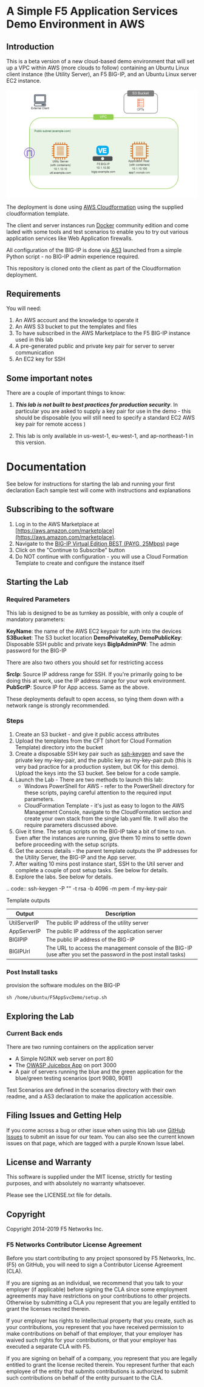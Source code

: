 # A Simple F5 Application Services Demo Environment in AWS


## Introduction

This is a beta version of a new cloud-based demo environment that will set up a VPC within AWS (more clouds to follow) containing an Ubuntu Linux client instance (the Utility Server), an F5 BIG-IP, and an Ubuntu Linux server EC2 instance. 

![alt text](https://github.com/RuncibleSpoon/F5AppSvcDemo/raw/master/images/lab.png "lab layout" )

The deployment is done using [AWS Cloudformation](https://aws.amazon.com/cloudformation/) using the supplied cloudformation template. 

The client and server instances run [Docker](https://www.docker.com/) community edition and come laded with some tools and test scenarios to enable you to try out various application services like Web Application firewalls.  

All configuration of the BIG-IP is done via [AS3](http://clouddocs.f5.com/products/extensions/f5-appsvcs-extension/latest/) launched from a simple Python script - no BIG-IP admin experience  required.

This repository is cloned onto the client as part of the Cloudformation deployment.



## Requirements 

You will need: 

1) An AWS account and the knowledge to operate it 
2) An AWS S3 bucket to put the templates and files 
3) To have subscribed in the AWS Marketplace to the F5 BIG-IP instance used in this lab
4) A pre-generated public and private key pair for server to server communication
5) An EC2 key for SSH


## Some important notes 

There are a couple of important things to know:

1) ***This lab is not built to best practices for production security***. In particular you are asked to supply a key pair for use in the demo - this should be disposable (you will still need to specify a standard EC2 AWS key pair for remote access )

2) This lab is only  available in us-west-1, eu-west-1, and ap-northeast-1 in this version.


# Documentation #

See below for instructions for starting the lab and running your first declaration
Each sample test will come with instructions and explanations

## Subscribing to the software ##

1. Log in to the AWS Marketplace at [https://aws.amazon.com/marketplace](https://aws.amazon.com/marketplace).
2. Navigate to the  [BIG-IP Virtual Edition BEST (PAYG, 25Mbps)](https://aws.amazon.com/marketplace/pp/B079C4WR32) page
3. Click on the "Continue to Subscribe" button
4. Do NOT continue with configuration - you will use a Cloud Formation Template to create and configure the instance itself

## Starting the Lab ##


### Required Parameters 

This lab is designed to be as turnkey as possible, with only a couple of mandatory parameters:

**KeyName**: the name of the AWS EC2 keypair for auth into the devices
**S3Bucket**: The S3 bucket location
**DemoPrivateKey, DemoPublicKey**: Disposable SSH public and private keys
**BigIpAdminPW**: The admin password for the BIG-IP

There are also two others you should set for restricting access

**SrcIp**:  Source IP address range for SSH. If you're primarily going to be doing this at work, use the IP address range for your work environment. 
**PubScrIP**:  Source IP for App access. Same as the above.

These deployments default to open access, so tying them down with a network range is strongly recommended. 

### Steps

1) Create an S3 bucket - and give it public access attributes 
2) Upload the templates from the CFT (short for Cloud Formation Template) directory into the bucket
3) Create a disposable SSH key pair such as [ssh-keygen](https://www.ssh.com/ssh/keygen) and save the private key my-key-pair, and the public key as my-key-pair.pub (this is very bad practice for a production system, but OK for this demo). Upload the keys into the S3 bucket. See below for a code sample.
4) Launch the Lab - There are two methods to launch this lab:
   - Windows PowerShell for AWS - refer to the PowerShell directory for these scripts, paying careful attention to the required input parameters. 
   - CloudFormation Template - it's just as easy to logon to the AWS Management Console, navigate to the CloudFormation section and create your own stack from the single lab.yaml file. It will also the require parameters discussed above. 
5) Give it time. The setup scripts on the BIG-IP take a bit of time to run. Even after the instances are running, give them 10 mins to settle down before proceeding with the setup scripts.
6) Get the access details - the parent template outputs the IP addresses for the Utility Server, the BIG-IP and the App server.
7) After waiting 10 mins post instance start, SSH to the Util server and complete a couple of post setup tasks. See below for details.
8) Explore the labs. See below for details.

  .. code::
     ssh-keygen -P "" -t rsa -b 4096 -m pem -f my-key-pair


Template outputs 

Output | Description
------- | --------------------------------------------------
UtilServerIP | The public IP address of the utility server
AppServerIP | The public IP address of the application server
BIGIPIP | The public IP address of the BIG-IP 
BIGIPUrl  | The URL to access the management console of the BIG-IP (use after you set the password in the post install tasks)

### Post  Install tasks 

provision the software modules on the BIG-IP

`sh /home/ubuntu/F5AppSvcDemo/setup.sh`

## Exploring the Lab

### Current Back ends 

There are two running containers on the application server

* A Simple NGINX web server on port 80
* The [OWASP Juicebox App](https://www.owasp.org/index.php/OWASP_Juice_Shop_Project) on port 3000
* A pair of servers running the blue and the green application for the blue/green testing scenarios (port 9080, 9081)

Test Scenarios are defined in the scenarios directory with their own readme, and a AS3 declaration to make the application accessible. 



## Filing Issues and Getting Help
If you come across a bug or other issue when using this lab use [GitHub Issues](https://github.com/RuncibleSpoon/F5AppSvcDemo/issues) to submit an issue for our team.  You can also see the current known issues on that page, which are tagged with a purple Known Issue label.  


## License and Warranty

This software is supplied under the MIT license, strictly for testing purposes, and with absolutely no warranty whatsoever. 

Please see the LICENSE.txt file for details. 

## Copyright

Copyright 2014-2019 F5 Networks Inc.


### F5 Networks Contributor License Agreement

Before you start contributing to any project sponsored by F5 Networks, Inc. (F5) on GitHub, you will need to sign a Contributor License Agreement (CLA).  

If you are signing as an individual, we recommend that you talk to your employer (if applicable) before signing the CLA since some employment agreements may have restrictions on your contributions to other projects. Otherwise by submitting a CLA you represent that you are legally entitled to grant the licenses recited therein.  

If your employer has rights to intellectual property that you create, such as your contributions, you represent that you have received permission to make contributions on behalf of that employer, that your employer has waived such rights for your contributions, or that your employer has executed a separate CLA with F5.   

If you are signing on behalf of a company, you represent that you are legally entitled to grant the license recited therein. You represent further that each employee of the entity that submits contributions is authorized to submit such contributions on behalf of the entity pursuant to the CLA. 


